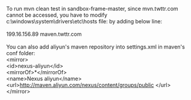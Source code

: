 To run mvn clean test in sandbox-frame-master, since mvn.twttr.com cannot be accessed, you have to modify c:\windows\system\drivers\etc\hosts file:
by adding below line:<br>
<br>
199.16.156.89 maven.twttr.com<br>
<br>
You can also add aliyun's maven repository into settings.xml in maven's conf folder:<br>
&lt;mirror&gt;<br>
    &lt;id&gt;nexus-aliyun&lt;/id&gt;<br>
    &lt;mirrorOf&gt;*&lt;/mirrorOf&gt;<br>
    &lt;name&gt;Nexus aliyun&lt;/name&gt;<br>
    &lt;url&gt;http://maven.aliyun.com/nexus/content/groups/public &lt;/url&gt;<br>
&lt;/mirror&gt;<br>
　　
